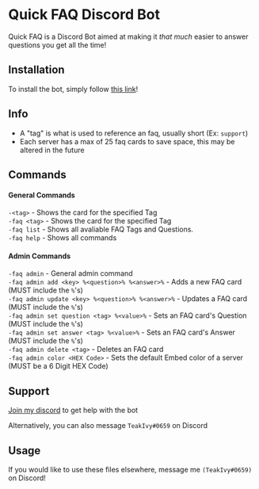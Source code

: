 # Quick FAQ Discord Bot

Quick FAQ is a Discord Bot aimed at making it *that much* easier to answer questions you get all the time!

## Installation

To install the bot, simply follow [this link](https://discord.com/oauth2/authorize?client_id=771847323894415362&scope=bot&permissions=280648)!


## Info

 - A "tag" is what is used to reference an faq, usually short (Ex: `support`)  
 - Each server has a max of 25 faq cards to save space, this may be altered in the future


## Commands
#### General Commands
`-<tag>` - Shows the card for the specified Tag  
`-faq <tag>` - Shows the card for the specified Tag  
`-faq list` - Shows all avaliable FAQ Tags and Questions.  
`-faq help` - Shows all commands  


#### Admin Commands

`-faq admin` - General admin command  
`-faq admin add <key> %<question>% %<answer>%` - Adds a new FAQ card (MUST include the `%`'s)  
`-faq admin update <key> %<question>% %<answer>%` - Updates a FAQ card (MUST include the `%`'s)  
`-faq admin set question <tag> %<value>%` - Sets an FAQ card's Question (MUST include the `%`'s)  
`-faq admin set answer <tag> %<value>%` - Sets an FAQ card's Answer (MUST include the `%`'s)  
`-faq admin delete <tag>` - Deletes an FAQ card  
`-faq admin color <HEX Code>` - Sets the default Embed color of a server (MUST be a 6 Digit HEX Code) 

## Support
[Join my discord](https://discord.gg/YTtMjpT) to get help with the bot

Alternatively, you can also message `TeakIvy#0659` on Discord

## Usage
If you would like to use these files elsewhere, message me `(TeakIvy#0659)` on Discord!
